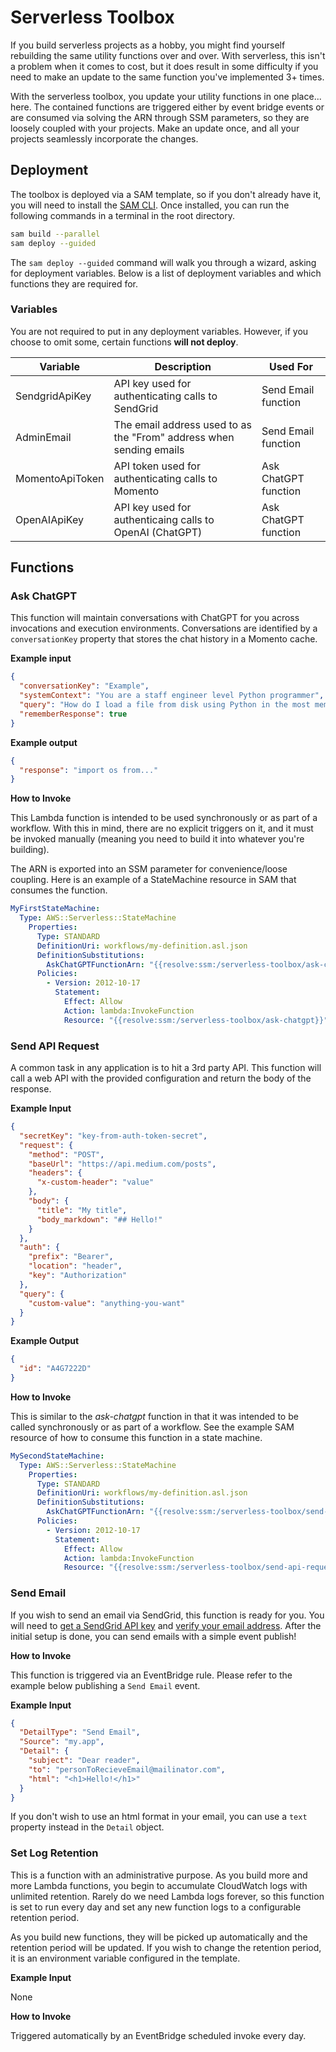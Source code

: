 # Serverless Toolbox

If you build serverless projects as a hobby, you might find yourself rebuilding the same utility functions over and over. With serverless, this isn't a problem when it comes to cost, but it does result in some difficulty if you need to make an update to the same function you've implemented 3+ times. 

With the serverless toolbox, you update your utility functions in one place... here. The contained functions are triggered either by event bridge events or are consumed via solving the ARN through SSM parameters, so they are loosely coupled with your projects. Make an update once, and all your projects seamlessly incorporate the changes.

## Deployment

The toolbox is deployed via a SAM template, so if you don't already have it, you will need to install the [SAM CLI](https://docs.aws.amazon.com/serverless-application-model/latest/developerguide/install-sam-cli.html). Once installed, you can run the following commands in a terminal in the root directory.

```bash
sam build --parallel
sam deploy --guided
```

The `sam deploy --guided` command will walk you through a wizard, asking for deployment variables. Below is a list of deployment variables and which functions they are required for.

### Variables

You are not required to put in any deployment variables. However, if you choose to omit some, certain functions **will not deploy**.

|Variable|Description|Used For|
|--------|-----------|--------|
|SendgridApiKey| API key used for authenticating calls to SendGrid|Send Email function|
|AdminEmail| The email address used to as the "From" address when sending emails|Send Email function|
|MomentoApiToken| API token used for authenticating calls to Momento|Ask ChatGPT function|
|OpenAIApiKey| API key used for authenticaing calls to OpenAI (ChatGPT)|Ask ChatGPT function|

## Functions

### Ask ChatGPT

This function will maintain conversations with ChatGPT for you across invocations and execution environments. Conversations are identified by a `conversationKey` property that stores the chat history in a Momento cache.

**Example input**

```json
{
  "conversationKey": "Example",
  "systemContext": "You are a staff engineer level Python programmer",
  "query": "How do I load a file from disk using Python in the most memory efficient way possible?",
  "rememberResponse": true
}
```

**Example output**

```json
{
  "response": "import os from..."
}
```

**How to Invoke**

This Lambda function is intended to be used synchronously or as part of a workflow. With this in mind, there are no explicit triggers on it, and it must be invoked manually (meaning you need to build it into whatever you're building).

The ARN is exported into an SSM parameter for convenience/loose coupling. Here is an example of a StateMachine resource in SAM that consumes the function.

```yaml
MyFirstStateMachine:
  Type: AWS::Serverless::StateMachine
    Properties:
      Type: STANDARD
      DefinitionUri: workflows/my-definition.asl.json
      DefinitionSubstitutions:
        AskChatGPTFunctionArn: "{{resolve:ssm:/serverless-toolbox/ask-chatgpt}}"
      Policies:
        - Version: 2012-10-17
          Statement:
            Effect: Allow
            Action: lambda:InvokeFunction
            Resource: "{{resolve:ssm:/serverless-toolbox/ask-chatgpt}}"
```

### Send API Request

A common task in any application is to hit a 3rd party API. This function will call a web API with the provided configuration and return the body of the response.

**Example Input**

```json
{
  "secretKey": "key-from-auth-token-secret",
  "request": {
    "method": "POST",
    "baseUrl": "https://api.medium.com/posts",
    "headers": {
      "x-custom-header": "value"
    },
    "body": {
      "title": "My title",
      "body_markdown": "## Hello!"
    }
  },
  "auth": {
    "prefix": "Bearer",
    "location": "header",
    "key": "Authorization"
  },
  "query": {
    "custom-value": "anything-you-want"
  }
}
```

**Example Output**

```json
{
  "id": "A4G7222D"
}
```

**How to Invoke**

This is similar to the *ask-chatgpt* function in that it was intended to be called synchronously or as part of a workflow. See the example SAM resource of how to consume this function in a state machine.

```yaml
MySecondStateMachine:
  Type: AWS::Serverless::StateMachine
    Properties:
      Type: STANDARD
      DefinitionUri: workflows/my-definition.asl.json
      DefinitionSubstitutions:
        AskChatGPTFunctionArn: "{{resolve:ssm:/serverless-toolbox/send-api-request}}"
      Policies:
        - Version: 2012-10-17
          Statement:
            Effect: Allow
            Action: lambda:InvokeFunction
            Resource: "{{resolve:ssm:/serverless-toolbox/send-api-request}}"
```

### Send Email

If you wish to send an email via SendGrid, this function is ready for you. You will need to [get a SendGrid API key](https://docs.sendgrid.com/ui/account-and-settings/api-keys) and [verify your email address](https://docs.sendgrid.com/for-developers/sending-email/sender-identity). After the initial setup is done, you can send emails with a simple event publish!

**How to Invoke**

This function is triggered via an EventBridge rule. Please refer to the example below publishing a `Send Email` event.

**Example Input**

```json
{
  "DetailType": "Send Email",
  "Source": "my.app",
  "Detail": {
    "subject": "Dear reader",
    "to": "personToRecieveEmail@mailinator.com",
    "html": "<h1>Hello!</h1>"
  }
}
```
If you don't wish to use an html format in your email, you can use a `text` property instead in the `Detail` object.

### Set Log Retention

This is a function with an administrative purpose. As you build more and more Lambda functions, you begin to accumulate CloudWatch logs with unlimited retention. Rarely do we need Lambda logs forever, so this function is set to run every day and set any new function logs to a configurable retention period.

As you build new functions, they will be picked up automatically and the retention period will be updated. If you wish to change the retention period, it is an environment variable configured in the template.

**Example Input**

None

**How to Invoke**

Triggered automatically by an EventBridge scheduled invoke every day.